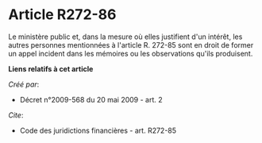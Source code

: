# Article R272-86

Le ministère public et, dans la mesure où elles justifient d'un intérêt, les autres personnes mentionnées à l'article R.
272-85 sont en droit de former un appel incident dans les mémoires ou les observations qu'ils produisent.

**Liens relatifs à cet article**

_Créé par_:

  - Décret n°2009-568 du 20 mai 2009 - art. 2

_Cite_:

  - Code des juridictions financières - art. R272-85
